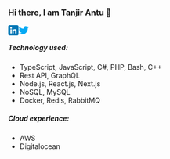 ### Hi there, I am Tanjir Antu 👋
<a href="https://www.linkedin.com/in/tanjir-antu/" target="_blank"><img align="left" src="https://github.com/tanjirantu/tanjirantu/blob/tanjirantu-patch-1/linkedin.png" alt="Tanjir Antu | LinkedIn" width="21px"/></a><a href="https://twitter.com/TanjirAntu" target="_blank"><img align="left" src="https://github.com/tanjirantu/tanjirantu/blob/tanjirantu-patch-1/twitter.png" alt="Tanjir Antu | Twitter" width="21px"/></a>
<br/>
##### Technology used:

<!-- Language -->
- TypeScript, JavaScript, C#, PHP, Bash, C++
- Rest API, GraphQL
- Node.js, React.js, Next.js
- NoSQL, MySQL
- Docker, Redis, RabbitMQ

##### Cloud experience:
- AWS
- Digitalocean



